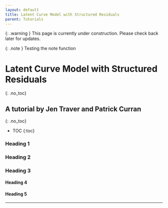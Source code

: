 ```yaml
---
layout: default
title: Latent Curve Model with Structured Residuals
parent: Tutorials
---
```


{: .warning }
This page is currently under construction. Please check back later for updates.


{: .note }
Testing the note function

# Latent Curve Model with Structured Residuals
{: .no_toc}
## A tutorial by Jen Traver and Patrick Curran
{: .no_toc}
- TOC
 {:toc}
### Heading 1

### Heading 2

### Heading 3
#### Heading 4
#### Heading 5
---
